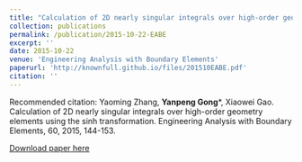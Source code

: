 ```yaml
---
title: "Calculation of 2D nearly singular integrals over high-order geometry elements using the sinh transformation"
collection: publications
permalink: /publication/2015-10-22-EABE
excerpt: ''
date: 2015-10-22
venue: 'Engineering Analysis with Boundary Elements'
paperurl: 'http://knownfull.github.io/files/201510EABE.pdf'
citation: ''
---
```

Recommended citation: Yaoming Zhang, **Yanpeng Gong**\*, Xiaowei Gao. Calculation of 2D nearly singular integrals over high-order geometry elements using the sinh transformation. Engineering Analysis with Boundary Elements, 60, 2015, 144-153.

[Download paper here](http://knownfull.github.io/files/201510EABE.pdf)

